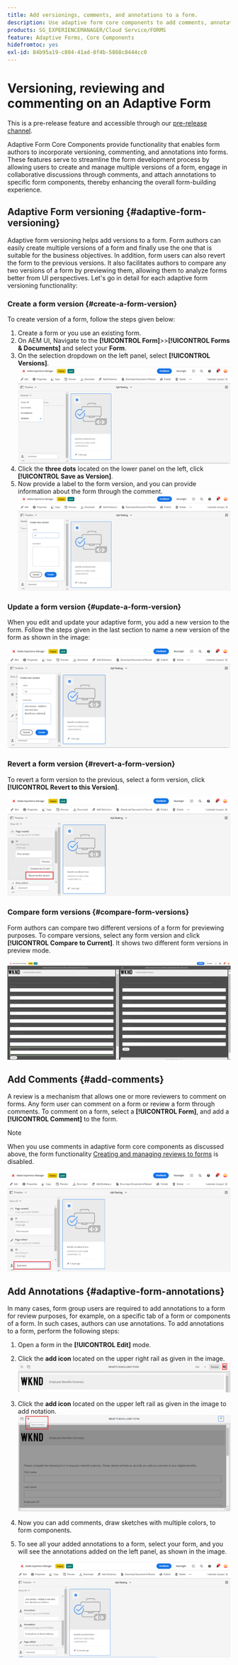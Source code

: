 ```yaml
---
title: Add versionings, comments, and annotations to a form.
description: Use adaptive form core components to add comments, annotations, and versionings to an adaptive form.
products: SG_EXPERIENCEMANAGER/Cloud Service/FORMS
feature: Adaptive Forms, Core Components
hidefromtoc: yes
exl-id: 84b95a19-c804-41ad-8f4b-5868c8444cc0
---
```

# Versioning, reviewing and commenting on an Adaptive Form

<!--Before you can use versionings, comments, and annotations in an Adaptive Form, you must ensure you have [enabled Adaptive Form Core Components](
https://experienceleague.adobe.com/en/docs/experience-manager-cloud-service/content/forms/setup-configure-migrate/enable-adaptive-forms-core-components).-->

<!--Adaptive Form Core Components facilitates to add versionings, comments, and annotations to a form. These features helps form authors and users to enhance the form development process where they can create multiple versions of a form, collaborate and add their comments to a form, and add annotations to form components.-->

<span class="preview"> This is a pre-release feature and accessible through our [pre-release channel](https://experienceleague.adobe.com/docs/experience-manager-cloud-service/content/release-notes/prerelease.html#new-features). </span>


Adaptive Form Core Components provide functionality that enables form authors to incorporate versioning, commenting, and annotations into forms. These features serve to streamline the form development process by allowing users to create and manage multiple versions of a form, engage in collaborative discussions through comments, and attach annotations to specific form components, thereby enhancing the overall form-building experience.


## Adaptive Form versioning {#adaptive-form-versioning}

Adaptive form versioning helps add versions to a form. Form authors can easily create multiple versions of a form and finally use the one that is suitable for the business objectives. In addition, form users can also revert the form to the previous versions. It also facilitates authors to compare any two versions of a form by previewing them, allowing them to analyze forms better from UI perspectives. Let's go in detail for each adaptive form versioning functionality:

### Create a form version {#create-a-form-version}

To create version of a form, follow the steps given below:

1. Create a form or you use an existing form.
1. On AEM UI, Navigate to the **[!UICONTROL Form]**>>**[!UICONTROL Forms & Documents]** and select your **Form**.
1. On the selection dropdown on the left panel, select **[!UICONTROL Versions]**.
        ![Select a form](select-a-form.png)
1. Click the **three dots** located on the lower panel on the left, click **[!UICONTROL Save as Version]**.
1. Now provide a label to the form version, and you can provide information about the form through the comment.
     ![Create a form version](create-a-form-version.png)

### Update a form version {#update-a-form-version}

When you edit and update your adaptive form, you add a new version to the form. Follow the steps given in the last section to name a new version of the form as shown in the image:

![Update a form version](update-a-form-version.png)

### Revert a form version {#revert-a-form-version}

To revert a form version to the previous, select a form version, click **[!UICONTROL Revert to this Version]**.

![Revert form version](revert-form-version.png)

### Compare form versions {#compare-form-versions}

Form authors can compare two different versions of a form for previewing purposes. To compare versions, select any form version and click **[!UICONTROL Compare to Current]**. It shows two different form versions in preview mode.

![Compare form versions](compare-form-versions.png)

## Add Comments {#add-comments}

A review is a mechanism that allows one or more reviewers to comment on forms. Any form user can comment on a form or review a form through comments. To comment on a form, select a **[!UICONTROL Form]**, and add a **[!UICONTROL Comment]** to the form.

   >[!NOTE]
   > When you use comments in adaptive form core components as discussed above, the form functionality [Creating and managing reviews to forms](/help/forms/create-reviews-forms.md) is disabled.


  ![Add comments on a form](form-comments.png)

## Add Annotations {#adaptive-form-annotations}

In many cases, form group users are required to add annotations to a form for review purposes, for example, on a specific tab of a form or components of a form. In such cases, authors can use annotations. To add annotations to a form, perform the following steps:

1. Open a form in the **[!UICONTROL Edit]** mode.

1. Click the **add icon** located on the upper right rail as given in the image.
        ![Annotation](annotation.png)

1. Click the **add icon** located on the upper left rail as given in the image to add notation.
        ![Add annotation](add-annotation.png)

1. Now you can add comments, draw sketches with multiple colors, to form components.

1. To see all your added annotations to a form, select your form, and you will see the annotations added on the left panel, as shown in the image.

   ![See added annotations](see-annotations.png)
